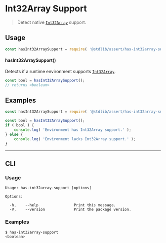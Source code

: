 <!--

@license Apache-2.0

Copyright (c) 2018 The Stdlib Authors.

Licensed under the Apache License, Version 2.0 (the "License");
you may not use this file except in compliance with the License.
You may obtain a copy of the License at

   http://www.apache.org/licenses/LICENSE-2.0

Unless required by applicable law or agreed to in writing, software
distributed under the License is distributed on an "AS IS" BASIS,
WITHOUT WARRANTIES OR CONDITIONS OF ANY KIND, either express or implied.
See the License for the specific language governing permissions and
limitations under the License.

-->

# Int32Array Support

> Detect native [`Int32Array`][mdn-int32array] support.

<section class="usage">

## Usage

```javascript
const hasInt32ArraySupport = require( '@stdlib/assert/has-int32array-support' );
```

#### hasInt32ArraySupport()

Detects if a runtime environment supports [`Int32Array`][mdn-int32array].

```javascript
const bool = hasInt32ArraySupport();
// returns <boolean>
```

</section>

<!-- /.usage -->

<section class="examples">

## Examples

<!-- eslint no-undef: "error" -->

```javascript
const hasInt32ArraySupport = require( '@stdlib/assert/has-int32array-support' );

const bool = hasInt32ArraySupport();
if ( bool ) {
    console.log( 'Environment has Int32Array support.' );
} else {
    console.log( 'Environment lacks Int32Array support.' );
}
```

</section>

<!-- /.examples -->

* * *

<section class="cli">

## CLI

<section class="usage">

### Usage

```text
Usage: has-int32array-support [options]

Options:

  -h,    --help                Print this message.
  -V,    --version             Print the package version.
```

</section>

<!-- /.usage -->

<section class="examples">

### Examples

```bash
$ has-int32array-support
<boolean>
```

</section>

<!-- /.examples -->

</section>

<!-- /.cli -->

<!-- Section for related `stdlib` packages. Do not manually edit this section, as it is automatically populated. -->

<section class="related">

</section>

<!-- /.related -->

<!-- Section for all links. Make sure to keep an empty line after the `section` element and another before the `/section` close. -->

<section class="links">

[mdn-int32array]: https://developer.mozilla.org/en-US/docs/Web/JavaScript/Reference/Global_Objects/Int32Array

</section>

<!-- /.links -->
